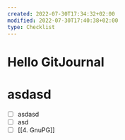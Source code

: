```yaml
---
created: 2022-07-30T17:34:32+02:00
modified: 2022-07-30T17:40:38+02:00
type: Checklist
---
```


# Hello GitJournal

# asdasd
- [ ] asdasd	
- [ ] 	asd
- [ ] [[4. GnuPG]]
